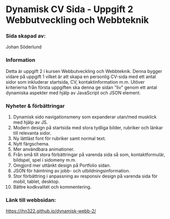 # Dynamisk CV Sida - Uppgift 2 Webbutveckling och Webbteknik

### Sida skapad av:

Johan Söderlund

### Information

Detta är uppgift 2 i kursen Webbutveckling och Webbteknik. Denna bygger vidare på uppgift 1 vilket är att skapa en personlig CV-sida med ett antal sidor som inkluderar startsida, CV, kontaktinformation m.m. Utöver kriterierna från första uppgiften ska denna ge sidan "liv" genom ett antal dynamiska aspekter med hjälp av JavaScript och JSON element.

### Nyheter & förbättringar

1. Dynamisk sido navigationsmeny som expanderar utan/med musklick med hjälp av JS.
2. Modern design på startsida med stora tydliga bilder, rubriker och länkar till relevanta sidor.
3. Ny lättläst font för rubriker samt normal text.
4. Nytt färgschema.
5. Mer användbara animationer.
6. Från små till stora förbättringar på varenda sida så som, kontaktformulär, bildspel, spel i sidomeny m.m.
7. Omgjord mer uttänkt design på Portfolio sidan.
8. JSON för hämtning av jobb- och utbildningsinformation.
9. Stor förbättring i anpassning av responsiv design på varenda sida för mobil, tablet, desktop.
10. Bättre kodkvalitét och kommentering.

### Länk till webbsidan:

https://jhn322.github.io/dynamisk-webb-2/

<!-- Byt bild på portfolio header och 4 cardsen -->
<!-- Se över variablar/klasser -->
<!-- Check REQUIRMENTS! -->
